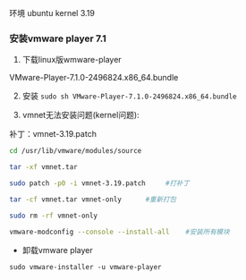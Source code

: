 环境 ubuntu kernel 3.19

### 安装vmware player 7.1 ###

1. 下载linux版wmware-player

VMware-Player-7.1.0-2496824.x86_64.bundle

2. 安装
`sudo sh VMware-Player-7.1.0-2496824.x86_64.bundle`

3. vmnet无法安装问题(kernel问题):

 补丁：vmnet-3.19.patch
```Bash 
cd /usr/lib/vmware/modules/source
```
```Bash
tar -xf vmnet.tar
```
```Bash
sudo patch -p0 -i vmnet-3.19.patch     #打补丁
```
```Bash
tar -cf vmnet.tar vmnet-only      #重新打包
```
```Bash
sudo rm -rf vmnet-only
```
```Bash
vmware-modconfig --console --install-all    #安装所有模块
```

- 卸载vmware player

`sudo vmware-installer -u vmware-player`
